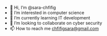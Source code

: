 - 👋 Hi, I’m @sara-chfifig
- 👀 I’m interested in computer science
- 🌱 I’m currently learning IT development
- 💞️ I’m looking to collaborate on cyber security
- 📫 How to reach me chfifigsara@gmail.com

<!---
sara-chfifig/sara-chfifig is a ✨ special ✨ repository because its `README.md` (this file) appears on your GitHub profile.
You can click the Preview link to take a look at your changes.
--->
